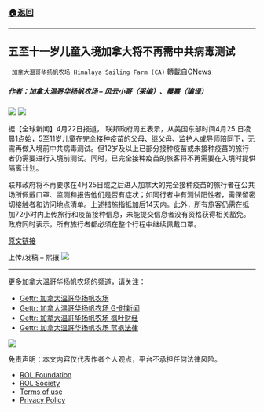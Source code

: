 ###  [:house:返回](README.md)
---


## 五至十一岁儿童入境加拿大将不再需中共病毒测试
` 加拿大温哥华扬帆农场 Himalaya Sailing Farm (CA)` [轉載自GNews](https://gnews.org/zh-hans/2413407/)

##### 作者：加拿大温哥华扬帆农场 – 风云小哥（采编）、晨熹（编译）
 ![](https://assets.gnews.org/wp-content/uploads/2022/03/截屏2022-03-22-上午10.53.46-3.png) 
![](https://assets.gnews.org/wp-content/uploads/2022/04/111-19.png)
 
据【全球新闻】4月22日报道， 联邦政府周五表示，从美国东部时间4月25 日凌晨1点始，5至11岁儿童在完全接种疫苗的父母、继父母、监护人或导师陪同下，无需再做入境前中共病毒测试。但12岁及以上已部分接种疫苗或未接种疫苗的旅行者仍需要进行入境前测试。同时，已完全接种疫苗的旅客将不再需要在入境时提供隔离计划。
 
联邦政府将不再要求在4月25日或之后进入加拿大的完全接种疫苗的旅行者在公共场所佩戴口罩、监测和报告他们是否有症状；如同行者中有测试阳性者，需保留密切接触者和访问地点清单。上述措施指抵加后14天内。此外，所有旅客仍需在抵加72小时内上传旅行和疫苗接种信息，未能提交信息者没有资格获得相关豁免。政府同时表示，所有旅行者都必须在整个行程中继续佩戴口罩。
 
[原文链接](https://globalnews.ca/news/8778158/canada-covid-19-border-rule-changes-kids-5-11/)
 
上传/发稿 – 熙攘
 ![](https://assets.gnews.org/wp-content/uploads/2022/03/截屏2022-03-22-上午10.53.46-3.png) 
* * *
 
更多加拿大温哥华扬帆农场的频道，请关注：
 
- [Gettr: 加拿大温哥华扬帆农场](https://gettr.com/user/torontofarmcn)
- [Gettr: 加拿大温哥华扬帆农场 G-时新闻](https://gettr.com/user/torontofarmnews)
- [Gettr: 加拿大温哥华扬帆农场 枫叶财经](https://gettr.com/user/maplefinance)
- [Gettr: 加拿大温哥华扬帆农场 蓝枫法律](https://gettr.com/user/lanfengfalv)

 ![](https://assets.gnews.org/wp-content/uploads/2021/10/Canada_YF_banner_CN.png) 

免责声明：本文内容仅代表作者个人观点，平台不承担任何法律风险。
  
- [ROL Foundation](https://rolfoundation.org/)
- [ROL Society](https://rolsociety.org/)
- [Terms of use](https://gnews.org/terms-of-use-3/)
- [Privacy Policy](https://gnews.org/privacy-policy/)

